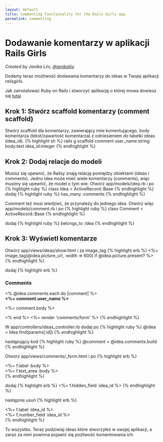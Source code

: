 ```yaml
---
layout: default
title: Commenting functionality for the Rails Girls app
permalink: commenting
---
```

# Dodawanie komentarzy w aplikacji Rails Girls
*Created by Janika Liiv, [@janikaliiv](https://twitter.com/janikaliiv)*

Dodamy teraz możliwość dodawania komentarzy do ideas w Twojej aplikacji *railsgirls*.

Jak zainstalować Ruby on Rails i stworzyć aplikację o której mowa dowiesz się [tutaj](/app)

## Krok 1: Stwórz scaffold komentarzy (comment scaffold)

Stwórz scaffold dla komentarzy, zawierający imie komentującego, body komentarza (tekst/zawartość komentarza) z odniesieniem do tabelki ideas (idea_id).
{% highlight sh %}
rails g scaffold comment user_name:string body:text idea_id:integer
{% endhighlight %}

## Krok 2: Dodaj relacje do modeli

Musisz się upewnić, że Railsy znają relację pomiędzy obiektami (ideas i comments). 
Jedno idea może mieć wiele komentarzy (comments), więc musimy się upewnić, że model o tym wie. 
Otwórz app/models/idea.rb i po 
{% highlight ruby %}
class Idea < ActiveRecord::Base
{% endhighlight %}
dodaj
{% highlight ruby %}
has_many :comments
{% endhighlight %}

Comment też musi wiedzieć, że przynależy do jednego idea. Otwórz więc app/models/comment.rb i po
{% highlight ruby %}
class Comment < ActiveRecord::Base
{% endhighlight %}

dodaj
{% highlight ruby %}
belongs_to :idea
{% endhighlight %}

## Krok 3: Wyświetl komentarze

Otwórz app/views/ideas/show.html i za image_tag
{% highlight erb %}
<%= image_tag(@idea.picture_url, :width => 600) if @idea.picture.present? %>
{% endhighlight %}

dodaj
{% highlight erb %}
<h3>Comments</h3>
<% @idea.comments.each do |comment| %>
  <div>
    <strong><%= comment.user_name %></strong>
    <br />
    <p><%= comment.body %></p>
  </div>
<% end %>
<%= render 'comments/form' %>
{% endhighlight %}

W app/controllers/ideas_controller.rb dodaj po
{% highlight ruby %}
@idea = Idea.find(params[:id])
{% endhighlight %}

następujący kod
{% highlight ruby %}
@comment = @idea.comments.build
{% endhighlight %}

Otwórz app/views/comments/_form.html i po
{% highlight erb %}
  <div class="field">
    <%= f.label :body %><br />
    <%= f.text_area :body %>
  </div>
{% endhighlight %}

dodaj
{% highlight erb %}
<%= f.hidden_field :idea_id %>
{% endhighlight %}

następnie usuń
{% highlight erb %}
<div class="field">
  <%= f.label :idea_id %><br>
  <%= f.number_field :idea_id %>
</div>
{% endhighlight %}

To wszystko. Teraz podziwiaj ideas które stworzyłeś w swojej aplikacji, a zaraz za nimi powinna pojawić się pożliwość komentowania ich.

